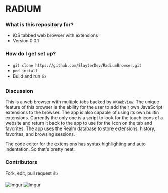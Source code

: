 # RADIUM #

### What is this repository for? ###

* iOS tabbed web browser with extensions
* Version 0.0.1

### How do I get set up? ###

* `git clone https://github.com/SlayterDev/RadiumBrowser.git`
* `pod install`
* Build and run :+1:

### Discussion ###

This is a web browser with multiple tabs backed by `WKWebView`. The unique feature of this browser is the ability for the user to add their own JavaScript extensions to the browser. The app is also capable of using its own builtin extensions. Currently the only one is a script to look for the touch icons of a website and return it back to the app to use for the icon on the tab and favorites. The app uses the Realm database to store extensions, history, favorites, and browsing sessions.

The code editor for the extensions has syntax highlighting and auto indentation. So that's pretty neat.

### Contributors ###

Fork, edit, pull request :+1:

![Imgur](http://i.imgur.com/bMQuwAE.png) ![Imgur](http://i.imgur.com/Wjro36A.png)
